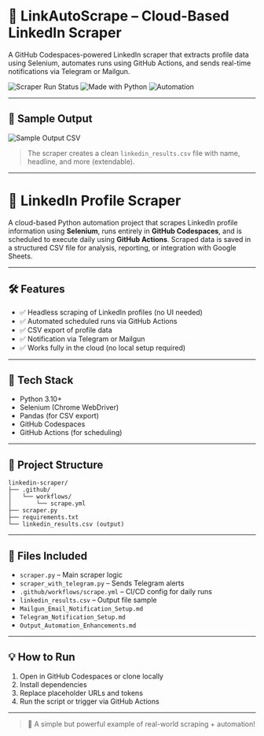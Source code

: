 # 🔗 LinkAutoScrape – Cloud-Based LinkedIn Scraper

A GitHub Codespaces-powered LinkedIn scraper that extracts profile data using Selenium, automates runs using GitHub Actions, and sends real-time notifications via Telegram or Mailgun.

![Scraper Run Status](https://img.shields.io/github/actions/workflow/status/bashoori/Data-Engineering-Projects/scrape.yml?label=Scraper%20Run&logo=github)
![Made with Python](https://img.shields.io/badge/Made%20with-Python-blue?logo=python)
![Automation](https://img.shields.io/badge/Automation-GitHub%20Actions-blue?logo=githubactions)

---

## 📸 Sample Output
![Sample Output CSV](https://github.com/bashoori/Data-Engineering-Projects/raw/main/LinkedIn-Scraping-Projects/LinkAutoScrape/assets/sample-output.png)

> The scraper creates a clean `linkedin_results.csv` file with name, headline, and more (extendable).


---

# 📄 LinkedIn Profile Scraper

A cloud-based Python automation project that scrapes LinkedIn profile information using **Selenium**, runs entirely in **GitHub Codespaces**, and is scheduled to execute daily using **GitHub Actions**. Scraped data is saved in a structured CSV file for analysis, reporting, or integration with Google Sheets.

---

## 🛠 Features
- ✅ Headless scraping of LinkedIn profiles (no UI needed)
- ✅ Automated scheduled runs via GitHub Actions
- ✅ CSV export of profile data
- ✅ Notification via Telegram or Mailgun
- ✅ Works fully in the cloud (no local setup required)

---

## 🧰 Tech Stack
- Python 3.10+
- Selenium (Chrome WebDriver)
- Pandas (for CSV export)
- GitHub Codespaces
- GitHub Actions (for scheduling)

---

## 📁 Project Structure
```
linkedin-scraper/
├── .github/
│   └── workflows/
│       └── scrape.yml
├── scraper.py
├── requirements.txt
└── linkedin_results.csv (output)
```

---


## 📁 Files Included
- `scraper.py` – Main scraper logic
- `scraper_with_telegram.py` – Sends Telegram alerts
- `.github/workflows/scrape.yml` – CI/CD config for daily runs
- `linkedin_results.csv` – Output file sample
- `Mailgun_Email_Notification_Setup.md`
- `Telegram_Notification_Setup.md`
- `Output_Automation_Enhancements.md`

---

## 💡 How to Run
1. Open in GitHub Codespaces or clone locally
2. Install dependencies
3. Replace placeholder URLs and tokens
4. Run the script or trigger via GitHub Actions

---

> 📌 A simple but powerful example of real-world scraping + automation!
